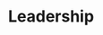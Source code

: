 ---
title: "Leadership"
description: "A series of articles about leadership and entrepreneurship in general—based on true stories."
cover: "leadership.jpg"
coverAttribution: "Shwetha Shankar"
coverAttributionURL: "https://unsplash.com/photos/9Q7PqDxCZeQ"
---